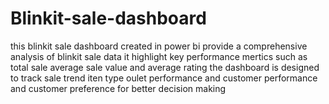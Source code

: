 # Blinkit-sale-dashboard
this blinkit sale dashboard created in power bi provide a comprehensive analysis of blinkit sale data it highlight key performance mertics such as total sale average sale value and average rating the dashboard is designed to track sale trend iten type oulet performance and customer performance and customer preference for better decision making 
